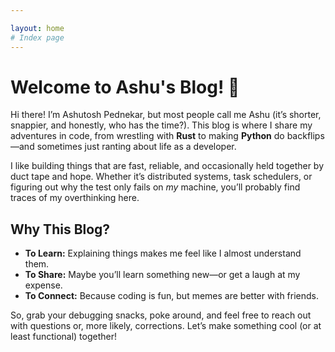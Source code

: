 ```yaml
---

layout: home
# Index page
---
```


# Welcome to Ashu's Blog! 🚀

Hi there! I’m Ashutosh Pednekar, but most people call me Ashu (it’s shorter, snappier, and honestly, who has the time?). This blog is where I share my adventures in code, from wrestling with **Rust** to making **Python** do backflips—and sometimes just ranting about life as a developer.

I like building things that are fast, reliable, and occasionally held together by duct tape and hope. Whether it’s distributed systems, task schedulers, or figuring out why the test only fails on *my* machine, you’ll probably find traces of my overthinking here.

## Why This Blog?

- **To Learn:** Explaining things makes me feel like I almost understand them.
- **To Share:** Maybe you’ll learn something new—or get a laugh at my expense.
- **To Connect:** Because coding is fun, but memes are better with friends.

So, grab your debugging snacks, poke around, and feel free to reach out with questions or, more likely, corrections. Let’s make something cool (or at least functional) together!
